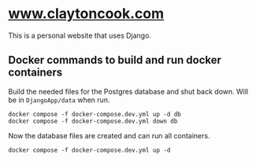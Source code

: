 # www.claytoncook.com

This is a personal website that uses Django.

## Docker commands to build and run docker containers

Build the needed files for the Postgres database and shut back down. Will be  in `DjangoApp/data` when run. 
```
docker compose -f docker-compose.dev.yml up -d db
docker compose -f docker-compose.dev.yml down db
```

Now the database files are created and can run all containers.
```
docker compose -f docker-compose.dev.yml up -d
```